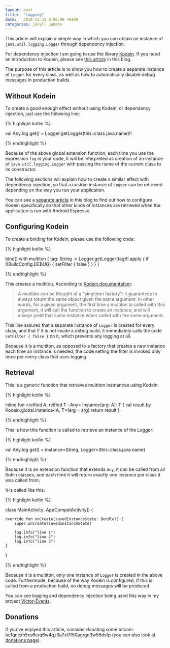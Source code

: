 ```yaml
---
layout: post
title:  "Logging"
date:   2018-12-31 0:06:00 +0100
categories: jekyll update
---
```


This article will explain a simple way in which you can obtain an instance of `java.util.logging.Logger` through dependency injection.

For dependency injection I am going to use the library [Kodein][kodein-di]. If you need an introduction to Kodein, please see [this article][testing-article] in this blog.

The purpose of this article is to show you how to create a separate instance of `Logger` for every class, as well as how to automatically disable debug messages in production builds.

## Without Kodein

To create a good enough effect without using Kodein, or dependency injection, just use the following line:

{% highlight kotlin %}

val Any.log get() = Logger.getLogger(this::class.java.name)!!

{% endhighlight %}

Because of the above global extension function, each time you use the expression `log` in your code, it will be interpreted as creation of an instance of `java.util.logging.Logger` with passing the name of the current class to its constructor.

The following sections will explain how to create a similar effect with dependency injection, so that a custom instance of `Logger` can be retrieved depending on the way you run your application.

You can see a [separate article][testing-article] in this blog to find out how to configure Kodein specifically so that other kinds of instances are retrieved when the application is run with Android Espresso.

## Configuring Kodein

To create a binding for Kodein, please use the following code:

{% highlight kotlin %}

bind<Logger>() with multiton { tag: String ->
    Logger.getLogger(tag)!!.apply {
        if (!BuildConfig.DEBUG) {
            setFilter { false }
        }
    }
}

{% endhighlight %}

This creates a multiton. According to [Kodein documentation][kodein-di]:

> A multiton can be thought of a "singleton factory": it guarantees to always return the same object given the same argument. In other words, for a given argument, the first time a multiton is called with this argument, it will call the function to create an instance; and will always yield that same instance when called with the same argument.

This line assures that a separate instance of `Logger` is created for every class, and that if it is not inside a debug build, it immediately calls the code `setFilter { false }` on it, which prevents any logging at all.

Because it is a multiton, as opposed to a factory that creates a new instance each time an instance is needed, the code setting the filter is invoked only once per every class that uses logging.

## Retrieval

This is a generic function that retrieves multiton instnances using Kodein:

{% highlight kotlin %}

inline fun <reified A, reified T : Any> instance(arg: A): T {
    val result by Kodein.global.instance<A, T>(arg = arg)
    return result
}

{% endhighlight %}

This is how this function is called to retrieve an instance of the Logger:

{% highlight kotlin %}

val Any.log get() = instance<String, Logger>(this::class.java.name)

{% endhighlight %}

Because it is an extension function that extends `Any`, it can be called from all Kotlin classes, and each time it will return exactly one instance per class it was called from.

It is called like this:

{% highlight kotlin %}

class MainActivity: AppCompatActivity() {

    override fun onCreate(savedInstanceState: Bundle?) {
        super.onCreate(savedInstanceState)

        log.info("line 1")
        log.info("line 2")
        log.info("line 3")
    }
}

{% endhighlight %}

Because it is a multiton, only one instance of `Logger` is created in the above code. Furthermode, because of the way Kodein is configured, if this is called from a production build, no debug messages will be produced.

You can see logging and dependency injection being used this way in my project [Victor-Events][events].


## Donations

If you've enjoyed this article, consider donating some bitcoin: bc1qncxh5xs6erq6w4qz3a7xl7f50agrgn3w58dsfp (you can also look at [donations page][donations]).

[kodein-di]: https://kodein.org/di/
[testing-article]: https://syrop.github.io/jekyll/update/2018/12/25/testing-with-dependency-injection.html
[kodein-multiton]: http://kodein.org/Kodein-DI/?6.0/core#_multiton_binding
[events]: https://github.com/syrop/Victor-Events
[donations]: https://syrop.github.io/donate/
